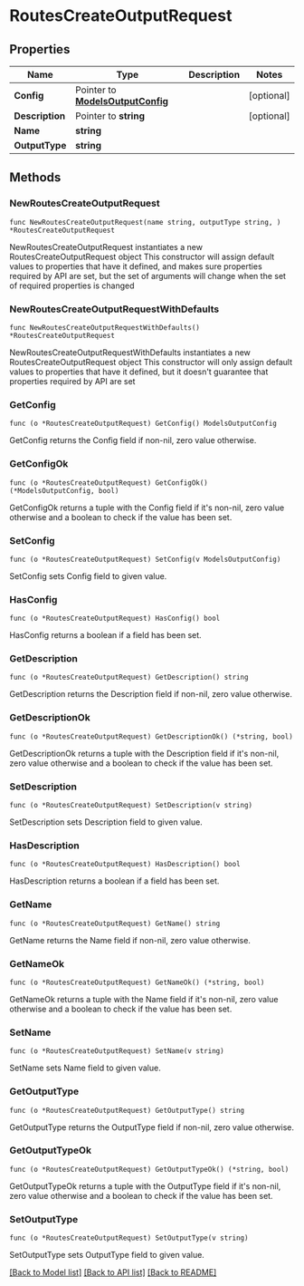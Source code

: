 # RoutesCreateOutputRequest

## Properties

Name | Type | Description | Notes
------------ | ------------- | ------------- | -------------
**Config** | Pointer to [**ModelsOutputConfig**](ModelsOutputConfig.md) |  | [optional] 
**Description** | Pointer to **string** |  | [optional] 
**Name** | **string** |  | 
**OutputType** | **string** |  | 

## Methods

### NewRoutesCreateOutputRequest

`func NewRoutesCreateOutputRequest(name string, outputType string, ) *RoutesCreateOutputRequest`

NewRoutesCreateOutputRequest instantiates a new RoutesCreateOutputRequest object
This constructor will assign default values to properties that have it defined,
and makes sure properties required by API are set, but the set of arguments
will change when the set of required properties is changed

### NewRoutesCreateOutputRequestWithDefaults

`func NewRoutesCreateOutputRequestWithDefaults() *RoutesCreateOutputRequest`

NewRoutesCreateOutputRequestWithDefaults instantiates a new RoutesCreateOutputRequest object
This constructor will only assign default values to properties that have it defined,
but it doesn't guarantee that properties required by API are set

### GetConfig

`func (o *RoutesCreateOutputRequest) GetConfig() ModelsOutputConfig`

GetConfig returns the Config field if non-nil, zero value otherwise.

### GetConfigOk

`func (o *RoutesCreateOutputRequest) GetConfigOk() (*ModelsOutputConfig, bool)`

GetConfigOk returns a tuple with the Config field if it's non-nil, zero value otherwise
and a boolean to check if the value has been set.

### SetConfig

`func (o *RoutesCreateOutputRequest) SetConfig(v ModelsOutputConfig)`

SetConfig sets Config field to given value.

### HasConfig

`func (o *RoutesCreateOutputRequest) HasConfig() bool`

HasConfig returns a boolean if a field has been set.

### GetDescription

`func (o *RoutesCreateOutputRequest) GetDescription() string`

GetDescription returns the Description field if non-nil, zero value otherwise.

### GetDescriptionOk

`func (o *RoutesCreateOutputRequest) GetDescriptionOk() (*string, bool)`

GetDescriptionOk returns a tuple with the Description field if it's non-nil, zero value otherwise
and a boolean to check if the value has been set.

### SetDescription

`func (o *RoutesCreateOutputRequest) SetDescription(v string)`

SetDescription sets Description field to given value.

### HasDescription

`func (o *RoutesCreateOutputRequest) HasDescription() bool`

HasDescription returns a boolean if a field has been set.

### GetName

`func (o *RoutesCreateOutputRequest) GetName() string`

GetName returns the Name field if non-nil, zero value otherwise.

### GetNameOk

`func (o *RoutesCreateOutputRequest) GetNameOk() (*string, bool)`

GetNameOk returns a tuple with the Name field if it's non-nil, zero value otherwise
and a boolean to check if the value has been set.

### SetName

`func (o *RoutesCreateOutputRequest) SetName(v string)`

SetName sets Name field to given value.


### GetOutputType

`func (o *RoutesCreateOutputRequest) GetOutputType() string`

GetOutputType returns the OutputType field if non-nil, zero value otherwise.

### GetOutputTypeOk

`func (o *RoutesCreateOutputRequest) GetOutputTypeOk() (*string, bool)`

GetOutputTypeOk returns a tuple with the OutputType field if it's non-nil, zero value otherwise
and a boolean to check if the value has been set.

### SetOutputType

`func (o *RoutesCreateOutputRequest) SetOutputType(v string)`

SetOutputType sets OutputType field to given value.



[[Back to Model list]](../README.md#documentation-for-models) [[Back to API list]](../README.md#documentation-for-api-endpoints) [[Back to README]](../README.md)


